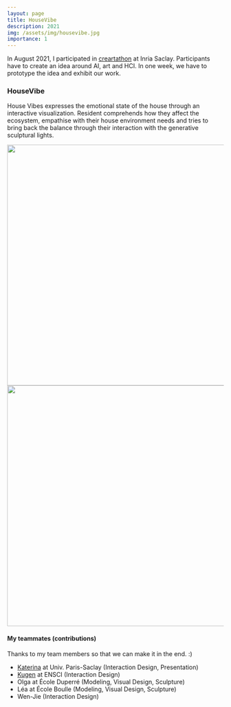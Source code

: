 ```yaml
---
layout: page
title: HouseVibe
description: 2021
img: /assets/img/housevibe.jpg
importance: 1
---
```


In August 2021, I participated in [creartathon](https://creartathon.com/2021_archive/) at Inria Saclay. Participants have to create an idea around AI, art and HCI. In one week, we have to prototype the idea and exhibit our work.

### HouseVibe

House Vibes expresses the emotional state of the house through an interactive visualization. Resident comprehends how they affect the ecosystem, empathise with their house environment needs and tries to bring back the balance through their interaction with the generative sculptural lights.

<img src="https://wenjietseng.github.io/assets/img/housevibe1.jpg" width="560">

<img src="https://wenjietseng.github.io/assets/img/housevibe2.jpg" width="560">

#### My teammates (contributions)

Thanks to my team members so that we can make it in the end. :)

- [Katerina](https://batziakoudi.com/index.html) at Univ. Paris-Saclay (Interaction Design, Presentation)
- [Kugen](https://kugen.fr/) at ENSCI (Interaction Design)
- Olga at École Duperré (Modeling, Visual Design, Sculpture)
- Léa at École Boulle (Modeling, Visual Design, Sculpture)
- Wen-Jie (Interaction Design)

